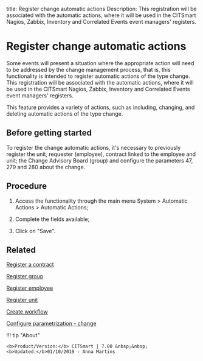 title: Register change automatic actions
Description: This registration will be associated with the automatic actions, where it will be used in the CITSmart Nagios, Zabbix, Inventory and Correlated Events event managers' registers.
# Register change automatic actions

Some events will present a situation where the appropriate action will need to
be addressed by the change management process, that is, this functionality is
intended to register automatic actions of the type change. This registration
will be associated with the automatic actions, where it will be used in the
CITSmart Nagios, Zabbix, Inventory and Correlated Events event managers'
registers.

This feature provides a variety of actions, such as including, changing, and
deleting automatic actions of the type change.

Before getting started
----------------------
To register the change automatic actions, it's necessary to previously register
the unit, requester (employee), contract linked to the employee and unit; the
Change Advisory Board (group) and configure the parameters 47, 279 and 280 about the change.

Procedure
---------

1.  Access the functionality through the main menu System \> Automatic Actions
    \> Automatic Actions;

2.  Complete the fields available;

3.  Click on "Save".

Related
-------

[Register a contract](/en-us/citsmart-7/processes/portfolio-and-catalog/configuration/register-contract.html)

[Register group](/en-us/citsmart-7/initial-settings/access-settings/user/register-groups.html)

[Register employee](/en-us/citsmart-7/initial-settings/access-settings/user/register-employee.html)

[Register unit](/en-us/citsmart-7/platform-administration/region-and-language/register-unit.html)

[Create workflow](/en-us/citsmart-7/workflow/use/create-flow.html)

[Configure parametrization - change](/en-us/citsmart-7/platform-administration/parameters-list/configure-parametrization-change.html)

!!! tip "About"

    <b>Product/Version:</b> CITSmart | 7.00 &nbsp;&nbsp;
    <b>Updated:</b>01/10/2019 - Anna Martins

